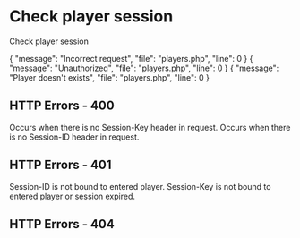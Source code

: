 # Check player session

<highlight>Check player session</highlight>

<include from="notes.md" element-id="urlVariable"/>

<api-endpoint openapi-path="./../../data.yaml" endpoint="/players/{$username}/session" method="GET">
	<response type="400">
		<sample lang="JSON">
			{
				"message": "Incorrect request",
				"file": "players.php",
				"line": 0
			}
		</sample>
	</response>
	<response type="401">
		<sample lang="JSON">
			{
				"message": "Unauthorized",
				"file": "players.php",
				"line": 0
			}
		</sample>
	</response>
	<response type="404">
		<sample lang="JSON">
			{
				"message": "Player doesn't exists",
				"file": "players.php",
				"line": 0
			}
		</sample>
	</response>
</api-endpoint>

## HTTP Errors - 400
<deflist collapsible="false">
	<include from="error.md" element-id="ep"/>
	<def title="Enter session key">
		Occurs when there is no Session-Key header in request.
	</def>
	<def title="Enter session id">
		Occurs when there is no Session-ID header in request.
	</def>
</deflist>

## HTTP Errors - 401
<deflist collapsible="false">
	<def title="Incorrect player">
		Session-ID is not bound to entered player.
	</def>
	<def title="Incorrect session key">
		Session-Key is not bound to entered player or session expired.
	</def>
</deflist>

## HTTP Errors - 404
<deflist collapsible="false">
	<include from="error.md" element-id="pde"/>
</deflist>